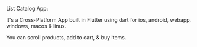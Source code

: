 List Catalog App:

It's a Cross-Platform App built in Flutter using dart for ios, android, webapp, windows, macos & linux.

You can scroll products, add to cart, & buy items.
